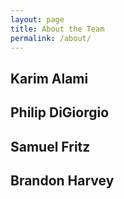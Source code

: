 ```yaml
---
layout: page
title: About the Team
permalink: /about/
---
```


## Karim Alami

## Philip DiGiorgio

## Samuel Fritz

## Brandon Harvey
